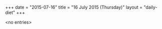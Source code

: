 +++
date = "2015-07-16"
title = "16 July 2015 (Thursday)"
layout = "daily-diet"
+++


\<no entries\>

